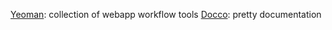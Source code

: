 [Yeoman](http://yeoman.io/): collection of webapp workflow tools
[Docco](http://jashkenas.github.io/docco/): pretty documentation
